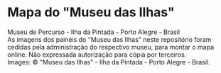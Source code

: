 # Mapa do "Museu das Ilhas"  
Museu de Percurso - Ilha da Pintada - Porto Alegre - Brasil  
As imagens dos painéis do "Museu das Ilhas" neste repositório foram cedidas pela administração do respectivo museu, para montar o mapa online. Não expressada autorização para cópia por terceiros.  
Images: © "Museu das Ilhas" - Ilha da Pintada - Porto Alegre - Brasil.  
